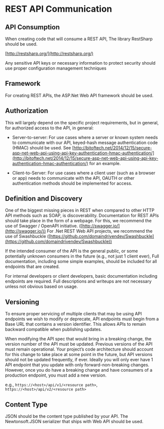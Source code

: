 REST API Communication
===========================================

## API Consumption

When creating code that will consume a REST API, The library RestSharp should be used.

[http://restsharp.org/](http://restsharp.org/)

Any sensitive API keys or necessary information to protect security should use proper configuration management techniques

## Framework

For creating REST APIs, the ASP.Net Web API framework should be used.

## Authorization

This will largely depend on the specific project requirements, but in general, for authorized access to the API, in general:

* Server-to-server: For use cases where a server or known system needs to communicate with our API, keyed-hash message authentication code (HMAC) should be used.  See [http://bitoftech.net/2014/12/15/secure-asp-net-web-api-using-api-key-authentication-hmac-authentication/](http://bitoftech.net/2014/12/15/secure-asp-net-web-api-using-api-key-authentication-hmac-authentication/) for an example.

* Client-to-Server: For use cases where a client user (such as a browser or app) needs to communicate with the API, OAUTH or other authentication methods should be implemented for access.

## Definition and Discovery

One of the biggest missing pieces in REST when compared to other HTTP API methods such as SOAP, is discoverability. Documentation for REST APIs should take place in the form of a webpage. For this, we recommend the use of Swagger / OpenAPI initiative. ([http://swagger.io/](http://swagger.io/)) For .Net REST Web API projects, we recommend the use of Swashbuckle ([https://github.com/domaindrivendev/Swashbuckle](https://github.com/domaindrivendev/Swashbuckle))

If the intended consumer of the API is the general public, or some potentially unknown consumers in the future (e.g., not just 1 client ever), Full documentation, including some simple examples, should be included for all endpoints that are created.

For internal developers or client developers, basic documentation including endpoints are required. Full descriptions and writeups are not necessary unless not obvious based on usage.

## Versioning

To ensure proper servicing of multiple clients that may be using API endpoints we wish to modify or deprecate, API endpoints must begin from a Base URL that contains a version identifier. This allows APIs to remain backward compatible when publishing updates.

When modifying the API spec that would bring in a breaking change, the version number of the API must be updated. Previous versions of the API must remain operational. Your project’s code architecture should account for this change to take place at some point in the future, but API versions should not be updated frequently, if ever. Ideally you will only ever have 1 API endpoint that you update with only forward-non-breaking changes. However, once you do have a breaking change and have consumers of a production endpoint, you must add a new version.

e.g., `https://<host>/api/v1/<resource path>`, `https://<host>/api/v2/<resource path>`

## Content Type

JSON should be the content type published by your API. The Newtonsoft.JSON serializer that ships with Web API should be used.

